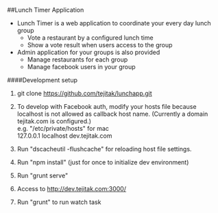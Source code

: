 ##Lunch Timer Application
 * Lunch Timer is a web application to coordinate your every day lunch group
   * Vote a restaurant by a configured lunch time
   * Show a vote result when users access to the group
 * Admin application for your groups is also provided
   * Manage restaurants for each group
   * Manage facebook users in your group


####Development setup

1. git clone https://github.com/tejitak/lunchapp.git

2. To develop with Facebook auth, modify your hosts file because localhost is not allowed as callback host name. (Currently a domain tejitak.com is configured.)  
e.g. "/etc/private/hosts" for mac  
127.0.0.1       localhost dev.tejitak.com

3. Run "dscacheutil -flushcache" for reloading host file settings.

4. Run "npm install" (just for once to initialize dev environment)

5. Run "grunt serve"

6. Access to http://dev.tejitak.com:3000/

7. Run "grunt" to run watch task
